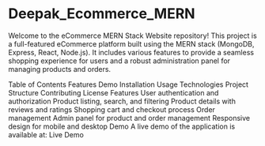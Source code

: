 # Deepak_Ecommerce_MERN
Welcome to the eCommerce MERN Stack Website repository! This project is a full-featured eCommerce platform built using the MERN stack (MongoDB, Express, React, Node.js). It includes various features to provide a seamless shopping experience for users and a robust administration panel for managing products and orders.

Table of Contents
Features
Demo
Installation
Usage
Technologies
Project Structure
Contributing
License
Features
User authentication and authorization
Product listing, search, and filtering
Product details with reviews and ratings
Shopping cart and checkout process
Order management
Admin panel for product and order management
Responsive design for mobile and desktop
Demo
A live demo of the application is available at: Live Demo
